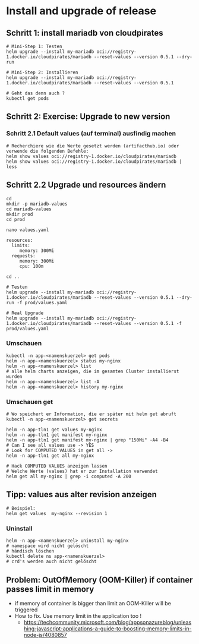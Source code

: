 #  Install and upgrade of release 

## Schritt 1: install mariadb von cloudpirates  

```
# Mini-Step 1: Testen 
helm upgrade --install my-mariadb oci://registry-1.docker.io/cloudpirates/mariadb --reset-values --version 0.5.1 --dry-run
```

```
# Mini-Step 2: Installieren 
helm upgrade --install my-mariadb oci://registry-1.docker.io/cloudpirates/mariadb --reset-values --version 0.5.1 
```

```
# Geht das denn auch ?
kubectl get pods
```


## Schritt 2: Exercise: Upgrade to new version 

### Schritt 2.1 Default values (auf terminal) ausfindig machen 

```
# Recherchiere wie die Werte gesetzt werden (artifacthub.io) oder verwende die folgenden Befehle:
helm show values oci://registry-1.docker.io/cloudpirates/mariadb
helm show values oci://registry-1.docker.io/cloudpirates/mariadb | less
```

## Schritt 2.2 Upgrade und resources ändern 


```
cd 
mkdir -p mariadb-values 
cd mariadb-values
mkdir prod
cd prod
```

```
nano values.yaml
```

```
resources:
  limits:
     memory: 300Mi
  requests:
     memory: 300Mi
     cpu: 100m
```

```
cd ..
```

```
# Testen 
helm upgrade --install my-mariadb oci://registry-1.docker.io/cloudpirates/mariadb --reset-values --version 0.5.1 --dry-run -f prod/values.yaml  
```

```
# Real Upgrade
helm upgrade --install my-mariadb oci://registry-1.docker.io/cloudpirates/mariadb --reset-values --version 0.5.1 -f prod/values.yaml
```

### Umschauen 

```
kubectl -n app-<namenskuerzel> get pods
helm -n app-<namenskuerzel> status my-nginx 
helm -n app-<namenskuerzel> list
# alle helm charts anzeigen, die im gesamten Cluster installierst wurden 
helm -n app-<namenskuerzel> list -A
helm -n app-<namenskuerzel> history my-nginx 
```

### Umschauen get 

```
# Wo speichert er Information, die er später mit helm get abruft
kubectl -n app-<namenskuerzel> get secrets
```


```
helm -n app-tln1 get values my-nginx
helm -n app-tln1 get manifest my-nginx
helm -n app-tln1 get manifest my-nginx | grep "150Mi" -A4 -B4 
# Can I see all values use -> YES
# Look for COMPUTED VALUES in get all ->
helm -n app-tln1 get all my-nginx 
```

```
# Hack COMPUTED VALUES anzeigen lassen
# Welche Werte (values) hat er zur Installation verwendet
helm get all my-nginx | grep -i computed -A 200

```

## Tipp: values aus alter revision anzeigen 

```
# Beispiel: 
helm get values  my-nginx --revision 1
```

### Uninstall 

```
helm -n app-<namenskuerzel> uninstall my-nginx 
# namespace wird nicht gelöscht
# händisch löschen
kubectl delete ns app-<namenskuerzel>
# crd's werden auch nicht gelöscht 
```

## Problem: OutOfMemory (OOM-Killer) if container passes limit in memory 

  * if memory of container is bigger than limit an OOM-Killer will be triggered
  * How to fix. Use memory limit in the application too !
    * https://techcommunity.microsoft.com/blog/appsonazureblog/unleashing-javascript-applications-a-guide-to-boosting-memory-limits-in-node-js/4080857
